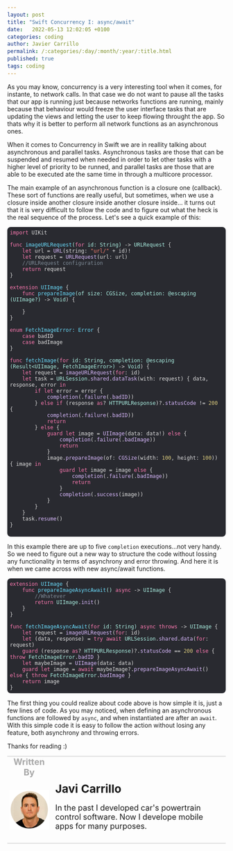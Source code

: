 ```yaml
---
layout: post
title: "Swift Concurrency I: async/await"
date:   2022-05-13 12:02:05 +0100
categories: coding
author: Javier Carrillo
permalink: /:categories/:day/:month/:year/:title.html
published: true
tags: coding
---
```

As you may know, concurrency is a very interesting tool when it comes, for instante, to network calls. In that case we do not want to pause all the tasks that our app is running just because networks functions are running, mainly because that behaviour would freeze the user interface tasks that are updating the views and letting the user to keep flowing throught the app. So thats why it is better to perform all network functions as an asynchronous ones.

When it comes to Concurrency in Swift we are in reallity talking about asynchronous and parallel tasks. Asynchronous tasks are those that can be suspended and resumed when needed in order to let other tasks with a higher level of priority to be runned, and parallel tasks are those that are able to be executed ate the same time in through a multicore processor.

The main example of an asynchronous function is a closure one (callback). These sort of functions are really useful, but sometimes, when we use a closure inside another closure inside another closure inside... it turns out that it is very difficult to follow the code and to figure out what the heck is the real sequence of the process. Let's see a quick example of this:

<style>.hljs-variable{color:#DABAFF;}.hljs-params{color:#ACF2E4;}.hljs-emphasis{font-style:italic;}.hljs-title{color:#6BDFFF;}.hljs-deletion{color:#DABAFF;}.hljs-meta{color:#B281EB;}.hljs-name{color:#DABAFF;}.hljs-type{color:#ACF2E4;}.hljs-symbol{color:#FF8170;}.hljs-regexp{color:#DABAFF;}.hljs-built_in{color: #B281EB;}.hljs-template-variable{color:#DABAFF;}.hljs-literal{color: #B281EB;}.hljs-section{color:#6BDFFF;}.hljs-strong{font-weight:bold;}.hljs-string{color:#FF8170;}.hljs-comment{color:#7F8C98;}.hljs-link{color:#DABAFF;}.hljs-attribute{color:#DABAFF;}.hljs-quote{color:#7F8C98;}.hljs-selector-id{color:#DABAFF;}.hljs-number{color: #D9C97C;}.hljs-tag{color:#DABAFF;}.hljs-addition{color:#FF8170;}.hljs-selector-class{color:#DABAFF;}.hljs-function{color:#6BDFFF;}.hljs{color:#E0E0E0;padding:0.5em;display:block;}.hljs-class{color:#6BDFFF;}.hljs-keyword{color:#FF7AB2;}.hljs-builtin-name{color: #B281EB;}.hljs-selector-tag{color:#FF7AB2;}.hljs-bullet{color:#FF8170;}</style>

<pre style="background-color: #FDFDFD; border-top: 0px solid gray; border-left: 0px solid gray; border-right: 0px solid gray; border-bottom: 0px solid #DDDDDD"><code class="hljs" style="background:#292A30;border-radius:8px"><span class="hljs-keyword">import</span> UIKit

<span class="hljs-function"><span class="hljs-keyword">func</span> <span class="hljs-title">imageURLRequest</span><span class="hljs-params">(<span class="hljs-keyword">for</span> id: String)</span></span> -&gt; <span class="hljs-type">URLRequest</span> {
    <span class="hljs-keyword">let</span> url =<span class="hljs-attribute"> URL</span>(string: <span class="hljs-string">"url/"</span> + id)!
    <span class="hljs-keyword">let</span> request =<span class="hljs-attribute"> URLRequest</span>(url: url)
    <span class="hljs-comment">//URLRequest configuration</span>
    <span class="hljs-keyword">return</span> request
}

<span class="hljs-class"><span class="hljs-keyword">extension</span> <span class="hljs-title">UIImage</span> </span>{
    <span class="hljs-function"><span class="hljs-keyword">func</span> <span class="hljs-title">prepareImage</span><span class="hljs-params">(of size: CGSize, completion: @escaping <span class="hljs-params">(UIImage?)</span></span></span> -&gt; <span class="hljs-type">Void</span>) {
        
    }
}

<span class="hljs-class"><span class="hljs-keyword">enum</span> <span class="hljs-title">FetchImageError</span>: <span class="hljs-title">Error</span> </span>{
    <span class="hljs-keyword">case</span> badID
    <span class="hljs-keyword">case</span> badImage
}

<span class="hljs-function"><span class="hljs-keyword">func</span> <span class="hljs-title">fetchImage</span><span class="hljs-params">(<span class="hljs-keyword">for</span> id: String, completion: @escaping <span class="hljs-params">(Result&lt;UIImage, FetchImageError&gt;)</span></span></span> -&gt; <span class="hljs-type">Void</span>) {
    <span class="hljs-keyword">let</span> request =<span class="hljs-attribute"> imageURLRequest</span>(<span class="hljs-keyword">for</span>: id)
    <span class="hljs-keyword">let</span> task = <span class="hljs-type">URLSession</span>.<span class="hljs-attribute">shared</span>.<span class="hljs-attribute">dataTask</span>(with: request) { data, response, error <span class="hljs-keyword">in</span>
        <span class="hljs-keyword">if</span> <span class="hljs-keyword">let</span> error = error {
           <span class="hljs-attribute"> completion</span>(.<span class="hljs-attribute">failure</span>(.<span class="hljs-attribute">badID</span>))
        } <span class="hljs-keyword">else</span> <span class="hljs-keyword">if</span> (response <span class="hljs-keyword">as</span>? <span class="hljs-type">HTTPURLResponse</span>)?.<span class="hljs-attribute">statusCode</span> != <span class="hljs-number">200</span> {
           <span class="hljs-attribute"> completion</span>(.<span class="hljs-attribute">failure</span>(.<span class="hljs-attribute">badID</span>))
            <span class="hljs-keyword">return</span>
        } <span class="hljs-keyword">else</span> {
            <span class="hljs-keyword">guard</span> <span class="hljs-keyword">let</span> image =<span class="hljs-attribute"> UIImage</span>(data: data!) <span class="hljs-keyword">else</span> {
               <span class="hljs-attribute"> completion</span>(.<span class="hljs-attribute">failure</span>(.<span class="hljs-attribute">badImage</span>))
                <span class="hljs-keyword">return</span>
            }
            image.<span class="hljs-attribute">prepareImage</span>(of:<span class="hljs-attribute"> CGSize</span>(width: <span class="hljs-number">100</span>, height: <span class="hljs-number">100</span>)) { image <span class="hljs-keyword">in</span>
                <span class="hljs-keyword">guard</span> <span class="hljs-keyword">let</span> image = image <span class="hljs-keyword">else</span> {
                   <span class="hljs-attribute"> completion</span>(.<span class="hljs-attribute">failure</span>(.<span class="hljs-attribute">badImage</span>))
                    <span class="hljs-keyword">return</span>
                }
               <span class="hljs-attribute"> completion</span>(.<span class="hljs-attribute">success</span>(image))
            }
        }
    }
    task.<span class="hljs-attribute">resume</span>()
}

</code></pre>

In this example there are up to five `completion` executions...not very handy. So we need to figure out a new way to structure the code without lossing any functionality in terms of asynchrony and error throwing. And here it is when we came across with new async/await functions.

<style>.hljs-selector-id{color:#DABAFF;}.hljs-strong{font-weight:bold;}.hljs-symbol{color:#FF8170;}.hljs-quote{color:#7F8C98;}.hljs-keyword{color:#FF7AB2;}.hljs-deletion{color:#DABAFF;}.hljs-variable{color:#DABAFF;}.hljs-number{color: #D9C97C;}.hljs-title{color:#6BDFFF;}.hljs-section{color:#6BDFFF;}.hljs-tag{color:#DABAFF;}.hljs-meta{color:#B281EB;}.hljs-builtin-name{color: #B281EB;}.hljs-string{color:#FF8170;}.hljs{display:block;padding:0.5em;color:#E0E0E0;}.hljs-class{color:#6BDFFF;}.hljs-built_in{color: #B281EB;}.hljs-type{color:#ACF2E4;}.hljs-comment{color:#7F8C98;}.hljs-regexp{color:#DABAFF;}.hljs-literal{color: #B281EB;}.hljs-addition{color:#FF8170;}.hljs-selector-tag{color:#FF7AB2;}.hljs-link{color:#DABAFF;}.hljs-emphasis{font-style:italic;}.hljs-params{color:#ACF2E4;}.hljs-function{color:#6BDFFF;}.hljs-template-variable{color:#DABAFF;}.hljs-bullet{color:#FF8170;}.hljs-name{color:#DABAFF;}.hljs-attribute{color:#DABAFF;}.hljs-selector-class{color:#DABAFF;}</style>

<pre style="background-color: #FDFDFD; border-top: 0px solid gray; border-left: 0px solid gray; border-right: 0px solid gray; border-bottom: 0px solid #DDDDDD"><code class="hljs" style="background:#292A30;border-radius:8px"><span class="hljs-class"><span class="hljs-keyword">extension</span> <span class="hljs-title">UIImage</span> </span>{
    <span class="hljs-function"><span class="hljs-keyword">func</span> <span class="hljs-title">prepareImageAsyncAwait</span><span class="hljs-params">()</span></span> <span class="hljs-keyword">async</span> -&gt; <span class="hljs-type">UIImage</span> {
        <span class="hljs-comment">//Whatever</span>
        <span class="hljs-keyword">return</span> <span class="hljs-type">UIImage</span>.<span class="hljs-attribute">init</span>()
    }
}

<span class="hljs-function"><span class="hljs-keyword">func</span> <span class="hljs-title">fetchImageAsyncAwait</span><span class="hljs-params">(<span class="hljs-keyword">for</span> id: String)</span></span> <span class="hljs-keyword">async</span> <span class="hljs-keyword">throws</span> -&gt; <span class="hljs-type">UIImage</span> {
    <span class="hljs-keyword">let</span> request =<span class="hljs-attribute"> imageURLRequest</span>(<span class="hljs-keyword">for</span>: id)
    <span class="hljs-keyword">let</span> (data, response) = <span class="hljs-keyword">try</span> <span class="hljs-keyword">await</span> <span class="hljs-type">URLSession</span>.<span class="hljs-attribute">shared</span>.<span class="hljs-attribute">data</span>(<span class="hljs-keyword">for</span>: request)
    <span class="hljs-keyword">guard</span> (response <span class="hljs-keyword">as</span>? <span class="hljs-type">HTTPURLResponse</span>)?.<span class="hljs-attribute">statusCode</span> == <span class="hljs-number">200</span> <span class="hljs-keyword">else</span> { <span class="hljs-keyword">throw</span> <span class="hljs-type">FetchImageError</span>.<span class="hljs-attribute">badID</span> }
    <span class="hljs-keyword">let</span> maybeImage =<span class="hljs-attribute"> UIImage</span>(data: data)
    <span class="hljs-keyword">guard</span> <span class="hljs-keyword">let</span> image = <span class="hljs-keyword">await</span> maybeImage?.<span class="hljs-attribute">prepareImageAsyncAwait</span>() <span class="hljs-keyword">else</span> { <span class="hljs-keyword">throw</span> <span class="hljs-type">FetchImageError</span>.<span class="hljs-attribute">badImage</span> }
    <span class="hljs-keyword">return</span> image
}</code></pre>

The first thing you could realize about code above is how simple it is, just a few lines of code. As you may noticed, when defining an asynchronous functions are followed by `async`, and when instantiated are after an `await`. With this simple code it is easy to follow the action without losing any feature, both asynchrony and throwing errors.


Thanks for reading :)

<table style="width: 100%; overflow: scroll; border-right: 0px solid gray; border-left: 0px solid gray">
    <tr style="border-right: 0px solid gray; border-left: 0px solid gray">
        <td style="width: 20%; border-top: 2px solid #DDDDDD; border-left: 0px solid gray; border-right: 0px solid gray; border-bottom: 0px solid gray; text-align: center; vertical-align: center; padding: 0px">
            <p style="color: #A8A8A8; font-size: 20px; margin: 0px 0px"><b>Written By</b></p>
        </td>
        <td style="border-top: 2px solid #DDDDDD; border-left: 0px solid gray; border-right: 0px solid gray; border-bottom: 0px solid gray; text-align: center; vertical-align: center; padding: 0px">
            <p style="color: #A8A8A8; font-size: 20px"><b></b></p>
        </td>
    </tr>
    <tr style="border-right: 0px solid gray; border-left: 0px solid gray">
        <td style="border-top: 0px solid gray; border-left: 0px solid gray; border-right: 0px solid gray; border-bottom: 2px solid #DDDDDD; color: gray; font-size: 20px; background-color: #FDFDFD; text-align: center; vertical-align: center; horizontal-align: center; padding: 5px">
        <img style="display: block; margin-left: auto; margin-right: auto; width: 100%; object-fit: contain" src="/assets/img/yo.png">
        </td>
        <td style="border-top: 0px solid gray; border-left: 0px solid gray; border-right: 0px solid gray; border-bottom: 2px solid #DDDDDD; background-color: #FDFDFD; text-align: left; vertical-align: center; padding: 10px">
            <p style="font-size: 26px; margin: 0px 0px"><b>Javi Carrillo</b></p>
            <p style="font-size: 18px">In the past I developed car's powertrain control software. Now I develope mobile apps for many purposes.</p>
        </td>
    </tr>
</table>




